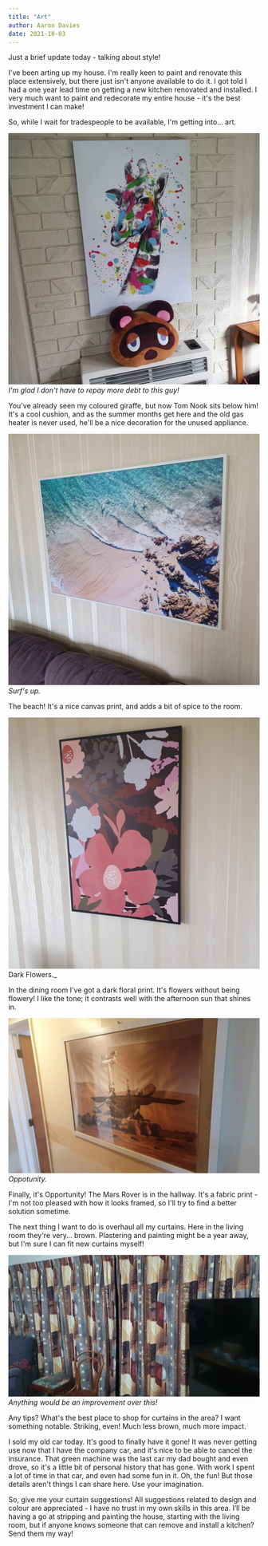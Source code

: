 ```yaml
---
title: "Art"
author: Aaron Davies
date: 2021-10-03
---
```


Just a brief update today - talking about style!

I've been arting up my house. I'm really keen to paint and renovate this place extensively, but there just isn't anyone available to do it. I got told I had a one year lead time on getting a new kitchen renovated and installed. I very much want to paint and redecorate my entire house - it's the best investment I can make!

So, while I wait for tradespeople to be available, I'm getting into… art.

[![New Bed.](/media/images/blog/nook.jpg)](/media/images/blog/nook.jpg)
_I'm glad I don't have to repay more debt to this guy!_

You've already seen my coloured giraffe, but now Tom Nook sits below him! It's a cool cushion, and as the summer months get here and the old gas heater is never used, he'll be a nice decoration for the unused appliance.

[![New Bed.](/media/images/blog/beach.jpg)](/media/images/blog/beach.jpg)
_Surf's up._

The beach! It's a nice canvas print, and adds a bit of spice to the room.

[![New Bed.](/media/images/blog/darkflowers.jpg)](/media/images/blog/darkflowers.jpg)
Dark Flowers._

In the dining room I've got a dark floral print. It's flowers without being flowery! I like the tone; it contrasts well with the afternoon sun that shines in.

[![New Bed.](/media/images/blog/mars.jpg)](/media/images/blog/mars.jpg)
_Oppotunity._

Finally, it's Opportunity! The Mars Rover is in the hallway. It's a fabric print - I'm not too pleased with how it looks framed, so I'll try to find a better solution sometime.

The next thing I want to do is overhaul all my curtains. Here in the living room they're very… brown. Plastering and painting might be a year away, but I'm sure I can fit new curtains myself!

[![New Bed.](/media/images/blog/curtains.jpg)](/media/images/blog/curtains.jpg)
_Anything would be an improvement over this!_

Any tips? What's the best place to shop for curtains in the area? I want something notable. Striking, even! Much less brown, much more impact.

I sold my old car today. It's good to finally have it gone! It was never getting use now that I have the company car, and it's nice to be able to cancel the insurance. That green machine was the last car my dad bought and even drove, so it's a little bit of personal history that has gone. With work I spent a lot of time in that car, and even had some fun in it. Oh, the fun! But those details aren't things I can share here. Use your imagination.

So, give me your curtain suggestions! All suggestions related to design and colour are appreciated - I have no trust in my own skills in this area. I’ll be having a go at stripping and painting the house, starting with the living room, but if anyone knows someone that can remove and install a kitchen? Send them my way!
